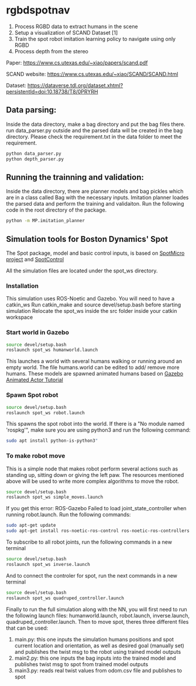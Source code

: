 # rgbdspotnav

1. Process RGBD data to extract humans in the scene 
2. Setup a visualization of SCAND Dataset [1]
3. Train the spot robot imitation learning policy to navigate using only RGBD 
4. Process depth from the stereo

Paper:
https://www.cs.utexas.edu/~xiao/papers/scand.pdf

SCAND website:
https://www.cs.utexas.edu/~xiao/SCAND/SCAND.html

Dataset:
https://dataverse.tdl.org/dataset.xhtml?persistentId=doi:10.18738/T8/0PRYRH

## Data parsing:
Inside the data directory, make a bag directory and put the bag files there. run data_parser.py outside and the parsed data will be created in the bag directory.
Please check the requirement.txt in the data folder to meet the requirement.  
```bash
python data_parser.py
python depth_parser.py
```

## Running the trainning and validation:
Inside the data directory, there are planner models and bag pickles which are in a class called Bag with the necessary inputs.
Imitation planner loades the parsed data and perform the training and validaiton.
Run the following code in the root directory of the package.
```bash
python -m MP.imitation_planner
```

## Simulation tools for Boston Dynamics' Spot

The Spot package, model and basic control inputs, is based on [SpotMicro project](https://github.com/OpenQuadruped/spot_mini_mini) and [SpotControl](https://github.com/SoftServeSAG/spot_simulation/tree/spot_control)

All the simulation files are located under the spot_ws directory.

### Installation
This simulation uses ROS-Noetic and Gazebo. You will need to have a catkin_ws
Run catkin_make and source devel/setup.bash before starting simulation
Relocate the spot_ws inside the src folder inside your catkin workspace

### Start world in Gazebo
```bash
source devel/setup.bash
roslaunch spot_ws humanworld.launch
```
This launches a world with several humans walking or running around an empty world. The file humans.world can be edited to add/ remove more humans. These models are spawned animated humans based on [Gazebo Animated Actor Tutorial](https://classic.gazebosim.org/tutorials?tut=actor&cat=build_robot)

### Spawn Spot robot
```bash
source devel/setup.bash
roslaunch spot_ws robot.launch
```
This spawns the spot robot into the world. If there is a "No module named 'rospkg'", make sure you are using python3 and run the following command: 
```bash
sudo apt install python-is-python3"
```

### To make robot move
This is a simple node that makes robot perform several actions such as standing up, sitting down or giving the left paw. The resources mentioned above will be used to write more complex algorithms to move the robot.
```bash
source devel/setup.bash
roslaunch spot_ws simple_moves.launch
```
 If you get this error: ROS-Gazebo Failed to load joint_state_controller when running robot.launch. Run the following commands:
```bash
sudo apt-get update
sudo apt-get install ros-noetic-ros-control ros-noetic-ros-controllers
```
To subscribe to all robot joints, run the following commands in a new terminal
```bash
source devel/setup.bash
roslaunch spot_ws inverse.launch
```
And to connect the controler for spot, run the next commands in a new terminal
```bash
source devel/setup.bash
roslaunch spot_ws quadruped_controller.launch
```

Finally to run the full simulation along with the NN, you will first need to run the following launch files: humanworld.launch, robot.launch, inverse.launch, quadruped_controller.launch. Then to move spot, theres three different files that can be used:
1. main.py: this one inputs the simulation humans positions and spot current location and orientation, as well as desired goal (manually set) and publishes the twist msg to the robot using trained model outputs
2. main2.py: this one inputs the bag inputs into the trained model and publishes twist msg to spot from trained model outputs
3. main3.py: reads real twist values from odom.csv file and publishes to spot

